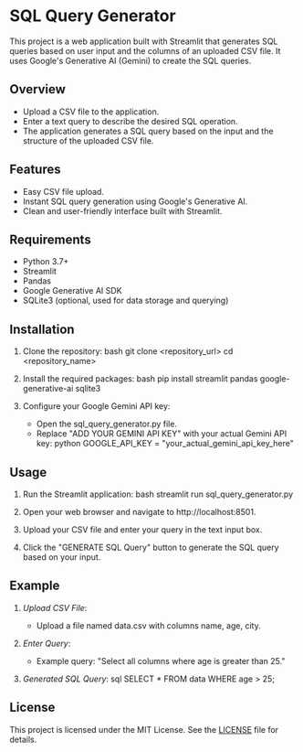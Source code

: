 # SQL Query Generator

This project is a web application built with Streamlit that generates SQL queries based on user input and the columns of an uploaded CSV file. It uses Google's Generative AI (Gemini) to create the SQL queries.

## Overview

- Upload a CSV file to the application.
- Enter a text query to describe the desired SQL operation.
- The application generates a SQL query based on the input and the structure of the uploaded CSV file.

## Features

- Easy CSV file upload.
- Instant SQL query generation using Google's Generative AI.
- Clean and user-friendly interface built with Streamlit.

## Requirements

- Python 3.7+
- Streamlit
- Pandas
- Google Generative AI SDK
- SQLite3 (optional, used for data storage and querying)

## Installation

1. Clone the repository:
    bash
    git clone <repository_url>
    cd <repository_name>
    

2. Install the required packages:
    bash
    pip install streamlit pandas google-generative-ai sqlite3
    

3. Configure your Google Gemini API key:
    - Open the sql_query_generator.py file.
    - Replace "ADD YOUR GEMINI API KEY" with your actual Gemini API key:
      python
      GOOGLE_API_KEY = "your_actual_gemini_api_key_here"
      

## Usage

1. Run the Streamlit application:
    bash
    streamlit run sql_query_generator.py
    

2. Open your web browser and navigate to http://localhost:8501.

3. Upload your CSV file and enter your query in the text input box.

4. Click the "GENERATE SQL Query" button to generate the SQL query based on your input.

## Example

1. *Upload CSV File*:
    - Upload a file named data.csv with columns name, age, city.

2. *Enter Query*:
    - Example query: "Select all columns where age is greater than 25."

3. *Generated SQL Query*:
    sql
    SELECT * FROM data WHERE age > 25;
    

## License

This project is licensed under the MIT License. See the [LICENSE](LICENSE) file for details.
